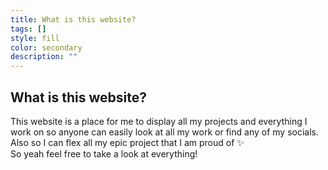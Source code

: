 ```yaml
---
title: What is this website?
tags: []
style: fill
color: secondary
description: ""
---
```


## What is this website?
This website is a place for me to display all my projects and everything I work on so anyone can easily look at all my work or find any of my socials.
Also so I can flex all my epic project that I am proud of ✨ <br>
So yeah feel free to take a look at everything!
